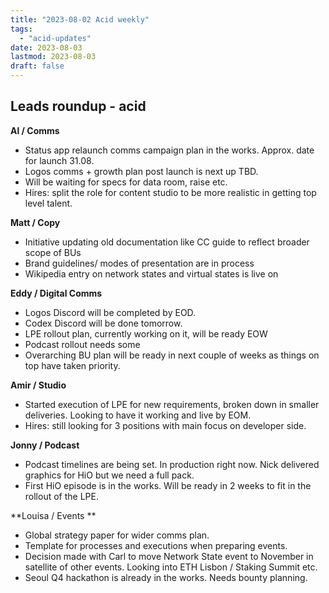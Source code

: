 ```yaml
---
title: "2023-08-02 Acid weekly"
tags:
  - "acid-updates"
date: 2023-08-03
lastmod: 2023-08-03
draft: false
---
```


## Leads roundup - acid

**Al / Comms**

- Status app relaunch comms campaign plan in the works. Approx. date for launch 31.08.
- Logos comms + growth plan post launch is next up TBD.
- Will be waiting for specs for data room, raise etc.
- Hires: split the role for content studio to be more realistic in getting top level talent.

**Matt  / Copy**

- Initiative updating old documentation like CC guide to reflect broader scope of BUs
- Brand guidelines/ modes of presentation are in process
- Wikipedia entry on network states and virtual states is live on 

**Eddy / Digital Comms**

- Logos Discord will be completed by EOD.
- Codex Discord will be done tomorrow.
 - LPE rollout plan, currently working on it, will be ready EOW
- Podcast rollout needs some
- Overarching BU plan will be ready in next couple of weeks as things on top have taken priority.

**Amir / Studio**

- Started execution of LPE for new requirements, broken down in smaller deliveries. Looking to have it working and live by EOM.
- Hires: still looking for 3 positions with main focus on developer side. 

**Jonny / Podcast**

- Podcast timelines are being set. In production right now. Nick delivered graphics for HiO but we need a full pack.
- First HiO episode is in the works. Will be ready in 2 weeks to fit in the rollout of the LPE.

**Louisa / Events **

- Global strategy paper for wider comms plan.
- Template for processes and executions when preparing events.
- Decision made with Carl to move Network State event to November in satellite of other events. Looking into ETH Lisbon / Staking Summit etc.
 - Seoul Q4 hackathon is already in the works. Needs bounty planning.